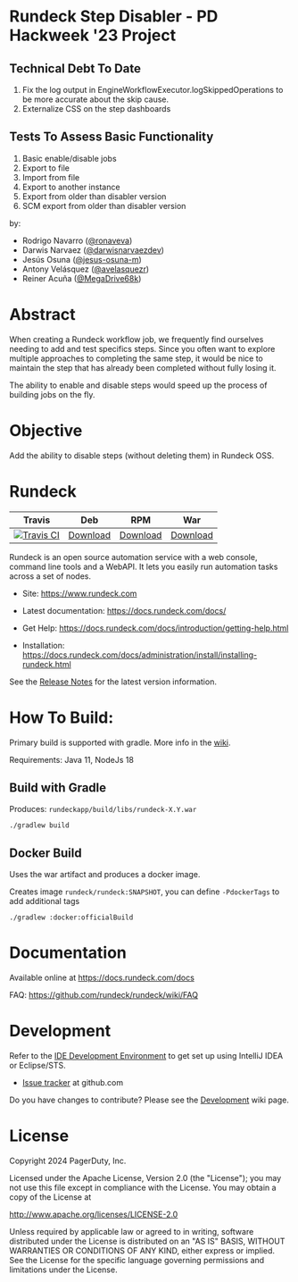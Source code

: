 Rundeck Step Disabler - PD Hackweek '23 Project
========

## Technical Debt To Date

1. Fix the log output in EngineWorkflowExecutor.logSkippedOperations to be more accurate about the skip cause.
2. Externalize CSS on the step dashboards

## Tests To Assess Basic Functionality

1. Basic enable/disable jobs
2. Export to file
3. Import from file
4. Export to another instance
5. Export from older than disabler version
6. SCM export from older than disabler version

by:

* Rodrigo Navarro ([@ronaveva](https://github.com/ronaveva))
* Darwis Narvaez ([@darwisnarvaezdev](https://github.com/darwisnarvaezdev))
* Jesús Osuna ([@jesus-osuna-m](https://github.com/jesus-osuna-m))
* Antony Velásquez ([@avelasquezr](https://github.com/avelasquezr))
* Reiner Acuña ([@MegaDrive68k](https://github.com/MegaDrive68k))

Abstract
========

When creating a Rundeck workflow job, we frequently find ourselves needing to add and test specifics steps. Since you often want to explore multiple approaches to completing the same step, it would be nice to maintain the step that has already been completed without fully losing it.

The ability to enable and disable steps would speed up the process of building jobs on the fly.

Objective
========

Add the ability to disable steps (without deleting them) in Rundeck OSS.

Rundeck
========

| Travis | Deb | RPM | War |
|--------|-----|-----|-----|
|[![Travis CI](https://travis-ci.org/rundeck/rundeck.svg?branch=master)](https://travis-ci.org/rundeck/rundeck/builds#)|[Download](https://www.rundeck.com/downloads)|[Download](https://www.rundeck.com/downloads)|[Download](https://www.rundeck.com/downloads)|

Rundeck is an open source automation service with a web console,
command line tools and a WebAPI.
It lets you easily run automation tasks across a set of nodes.

* Site: <https://www.rundeck.com>

* Latest documentation: <https://docs.rundeck.com/docs/>

* Get Help: <https://docs.rundeck.com/docs/introduction/getting-help.html>

* Installation: <https://docs.rundeck.com/docs/administration/install/installing-rundeck.html>


See the [Release Notes](https://docs.rundeck.com/docs/history/) for the latest version information.


How To Build:
=====

Primary build is supported with gradle. More info in the [wiki](https://github.com/rundeck/rundeck/wiki/Building-and-Testing).

Requirements: Java 11, NodeJs 18

Build with Gradle
---

Produces: `rundeckapp/build/libs/rundeck-X.Y.war`

    ./gradlew build

Docker Build
---

Uses the war artifact and produces a docker image.

Creates image `rundeck/rundeck:SNAPSHOT`, you can define `-PdockerTags` to add additional tags

    ./gradlew :docker:officialBuild

Documentation
======

Available online at <https://docs.rundeck.com/docs>

FAQ: <https://github.com/rundeck/rundeck/wiki/FAQ>

Development
======

Refer to the [IDE Development Environment](https://github.com/rundeck/rundeck/wiki/IDE-Development-Environment) to get set up using IntelliJ IDEA or Eclipse/STS.

* [Issue tracker](https://github.com/rundeck/rundeck/issues) at github.com

Do you have changes to contribute? Please see the [Development](https://github.com/rundeck/rundeck/wiki/Development) wiki page.

License
======

Copyright 2024 PagerDuty, Inc.

Licensed under the Apache License, Version 2.0 (the "License");
you may not use this file except in compliance with the License.
You may obtain a copy of the License at

   http://www.apache.org/licenses/LICENSE-2.0

Unless required by applicable law or agreed to in writing, software
distributed under the License is distributed on an "AS IS" BASIS,
WITHOUT WARRANTIES OR CONDITIONS OF ANY KIND, either express or implied.
See the License for the specific language governing permissions and
limitations under the License.

